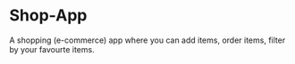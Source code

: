 # Shop-App
A shopping (e-commerce) app where you can add items, order items, filter by your favourte items.
